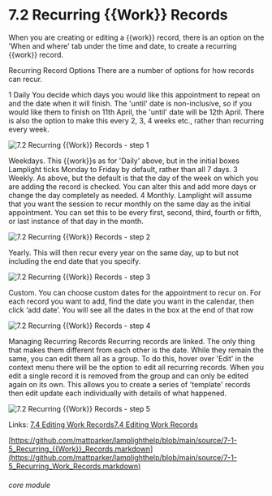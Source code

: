 # 7.2 Recurring {{Work}} Records

When you are creating or editing a {{work}} record, there is an option on the &#039;When and where&#039; tab under the time and date, to create a recurring {{work}} record.

Recurring Record Options
There are a number of options for how records can recur.

1	Daily You decide which days you would like this appointment to repeat on and the date when it will finish. The &#039;until&#039; date is non-inclusive, so if you would like them to finish on 11th April, the &#039;until&#039; date will be 12th April. There is also the option to make this every 2, 3, 4 weeks etc., rather than recurring every week.

![7.2 Recurring {{Work}} Records - step 1](7.2_Recurring_Work_Records_im_1.png)

Weekdays. This {{work}}s as for &#039;Daily&#039; above, but in the initial boxes Lamplight ticks Monday to Friday by default, rather than all 7 days.
3 	Weekly. As above, but the default is that the day of the week on which you are adding the record is checked. You can alter this and add more days or change the day completely as needed.
4 	Monthly. Lamplight will assume that you want the session to recur monthly on the same day as the initial appointment. You can set this to be every first, second, third, fourth or fifth, or last instance of that day in the month.

![7.2 Recurring {{Work}} Records - step 2](7.2_Recurring_Work_Records_im_2.png)

Yearly. This will then recur every year on the same day, up to but not including the end date that you specify.

![7.2 Recurring {{Work}} Records - step 3](7.2_Recurring_Work_Records_im_3.png)

Custom. You can choose custom dates for the appointment to recur on. For each record you want to add, find the date you want in the calendar, then click ‘add date’. You will see all the dates in the box at the end of that row

![7.2 Recurring {{Work}} Records - step 4](7.2_Recurring_Work_Records_im_4.png)

Managing Recurring Records
Recurring records are linked. The only thing that makes them different from each other is the date. While they remain the same, you can edit them all as a group. To do this, hover over &#039;Edit&#039; in the context menu there will be the option to edit all recurring records.
When you edit a single record it is removed from the group and can only be edited again on its own.
This allows you to create a series of &#039;template&#039; records then edit update each individually with details of what happened.

![7.2 Recurring {{Work}} Records - step 5](7.2_Recurring_Work_Records_im_5.png)

Links: [7.4 Editing Work Records](/help/index/p/7.4)[7.4 Editing Work Records](/help/index/p/7.4)

[https://github.com/mattparker/lamplighthelp/blob/main/source/7-1-5_Recurring_{{Work}}_Records.markdown](https://github.com/mattparker/lamplighthelp/blob/main/source/7-1-5_Recurring_Work_Records.markdown)


###### core module